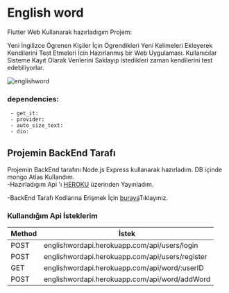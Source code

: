 # English word

Flutter Web Kullanarak hazırladıgım Projem:

Yeni İngilizce Ögrenen Kişiler İçin Ögrendikleri Yeni Kelimeleri Ekleyerek Kendilerini Test Etmeleri İcin Hazırlanmış bir Web Uygulaması.
Kullanıcılar Sisteme Kayıt Olarak Verilerini Saklayıp istedikleri zaman kendilerini test edebiliyorlar.  

![englishword](https://user-images.githubusercontent.com/55949311/117519551-aad12100-afac-11eb-843e-027724f82099.gif)

### dependencies:
```
 - get_it:
 - provider:
 - auto_size_text:
 - dio: 
```

## Projemin BackEnd Tarafı

Projemin BackEnd tarafını Node.js Express kullanarak hazırladım. DB içinde mongo Atlas Kullandım.                      
-Hazırladıgım Api 'ı [HEROKU](https://www.heroku.com) üzerinden Yayınladım.

-BackEnd Tarafı Kodlarına Erişmek İçin [buraya](https://github.com/aydnburak/Flutter-Web-English-Word-BackEnd)Tıklayınız.

### Kullandığım Api İsteklerim

| Method | İstek |
| ----------- | ----------- |
| POST | englishwordapi.herokuapp.com/api/users/login |
| POST | englishwordapi.herokuapp.com/api/users/register |
| GET | englishwordapi.herokuapp.com/api/word/:userID |
| POST | englishwordapi.herokuapp.com/api/word/addWord |




